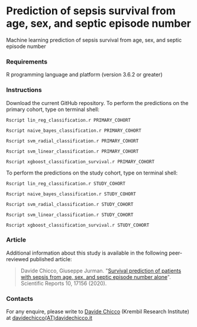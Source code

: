 # Prediction of sepsis survival from age, sex, and septic episode number
Machine learning prediction of sepsis survival from age, sex, and septic episode number

### Requirements
R programming language and platform (version 3.6.2 or greater)

### Instructions
Download the current GitHub repository.
To perform the predictions on the primary cohort, type on terminal shell:

`Rscript lin_reg_classification.r PRIMARY_COHORT`

`Rscript naive_bayes_classification.r PRIMARY_COHORT`

`Rscript svm_radial_classification.r PRIMARY_COHORT`

`Rscript svm_linear_classification.r PRIMARY_COHORT`

`Rscript xgboost_classification_survival.r PRIMARY_COHORT`

To perform the predictions on the study cohort, type on terminal shell:

`Rscript lin_reg_classification.r STUDY_COHORT`

`Rscript naive_bayes_classification.r STUDY_COHORT`

`Rscript svm_radial_classification.r STUDY_COHORT`

`Rscript svm_linear_classification.r STUDY_COHORT`

`Rscript xgboost_classification_survival.r STUDY_COHORT`

### Article
Additional information about this study is available in the following peer-reviewed published article:

> Davide Chicco, Giuseppe Jurman. "[Survival prediction of patients with sepsis from age, sex, and septic episode number alone](https://doi.org/10.1038/s41598-020-73558-3)". Scientific Reports 10, 17156 (2020). 


### Contacts
For any enquire, please write to [Davide Chicco](https://www.davidechicco.it) (Krembil Research Institute) at [davidechicco(AT)davidechicco.it](mailto:davidechicco@davidechicco.it)
